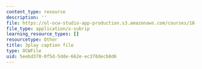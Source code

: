 ```yaml
---
content_type: resource
description: ''
file: https://ol-ocw-studio-app-production.s3.amazonaws.com/courses/18-01sc-single-variable-calculus-fall-2010/5eebd3700f5d5dde662eec378decb8d6_1RLctDS2hUQ.srt
file_type: application/x-subrip
learning_resource_types: []
resourcetype: Other
title: 3play caption file
type: OCWFile
uid: 5eebd370-0f5d-5dde-662e-ec378decb8d6
---
```


